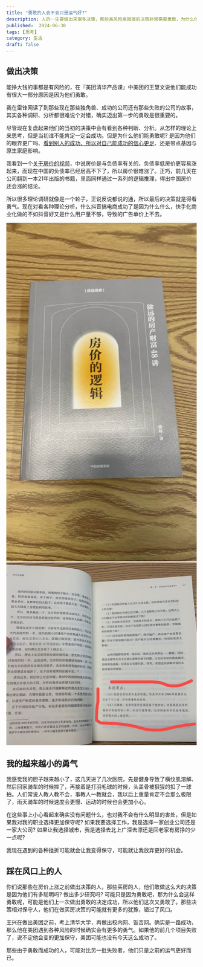 ```yaml
---
title: "勇敢的人会不会只是运气好?"
description: 人的一生要做出来很多决策，那些高风险高回报的决策非常需要勇敢，为什么他们能这样勇敢呢? 我认为是因为他们运气好，把上一次成功的勇敢带到这一次来。
published:  2024-06-30
tags: [思考]
category: 生活
draft: false
---
```

## 做出决策
能挣大钱的事都是有风险的，在『美团清华产品课』中美团的王慧文说他们能成功有很大一部分原因是因为他们勇敢。

我在雷锋网读了到那些现在那些独角兽、成功的公司还有那些失败的公司的故事，其实各种调研、分析都很难说个对错，确实迈出第一步的勇敢是很重要的。

尽管现在复盘起来他们的当初的决策中会有看到各种判断、分析。从怎样的理论上来思考，但是当初谁不能肯定一定会成功。但是为什么他们能勇敢呢? 是因为他们的眼界更广吗、[看到别人的成功，所以对自己能成功的信心更足](https://www.zhihu.com/question/314284424/answer/3148781453)、还是带点基因与原生家庭影响。

我看到一个[关于房价的视频](https://www.bilibili.com/video/BV17f421R7WZ)，中说房价是与负债率有关的，负债率低房价更容易涨起来，而现在中国的负债率已经居高不下了，所以房价很难涨了。正巧，前几天在公司翻到一本21年出版的书籍，里面同样通过一系列的逻辑推理，得出中国房价还会涨的结论。

所以很多理论调研就像是一个轮子，正说反说都说的通，所以最后的决策就是得看勇气。现在对看各种理论分析，什么抖音搞电商成功了是因为什么什么，快手化商业化做的不如抖音好又是什么用户量不够，导致的广告单价上不去。

![房价的逻辑](./book_cover.jpg) ![结论是中国房价还会上升](./summary.jpg)

## 我的越来越小的勇气
我感觉我的胆子越来越小了，这几天进了几次医院，先是健身导致了横纹肌溶解、然后回家骑车的时候摔了，再接着是打羽毛球的时候，头盖骨被狠狠的扣了一球拍。人们常说人教人教不会，事教人一教就会，我以后上重量肯定不会那么极限了，雨天骑车的时候速度会更慢、运动的时候也会更加小心。

在这些事上小心看起来确实没有问题什么，也对我不会有什么明显的害处，但是如果我对我的职业选择更加保守呢? 如果我要选择工作，我是选择一家创业公司还是一家大公司? 如果让我选择城市，我是选择去北上广深去漂还是回老家有房挣的少一点呢?

我现在遇到的各种挫折可能就会让我变得保守，可能就让我放弃更好的机会。

## 踩在风口上的人
你们说那些在房价上涨之前做出决策的人，那些买房的人，他们敢做这么大的决策是因为他们有多聪明吗? 做出多少研究吗? 可能只是因为勇敢吧，那为什么会这样勇敢呢，可能是他们上一次做出勇敢的决定成功，所以他们这次又勇敢了。那些决策相对保守人，他们在做买房决策的可能就有更多的犹豫，错过了风口。

王兴在做出美团之前，考上清华大学，再做出校内网、饭否网。确实是一路成功，那么他在美团遇到各种风险的时候确实会有更多的勇气。如果他的前几个项目失败了，说不定他会变的更加保守，美团可能也没有今天这么成功了。

那些由于勇敢而成功的人，可能对比另一批失败者，他们只是之前的运气更好而已。